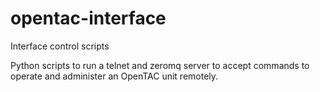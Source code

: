 # opentac-interface

Interface control scripts

Python scripts to run a telnet and zeromq server
to accept commands to operate and administer an
OpenTAC unit remotely.

